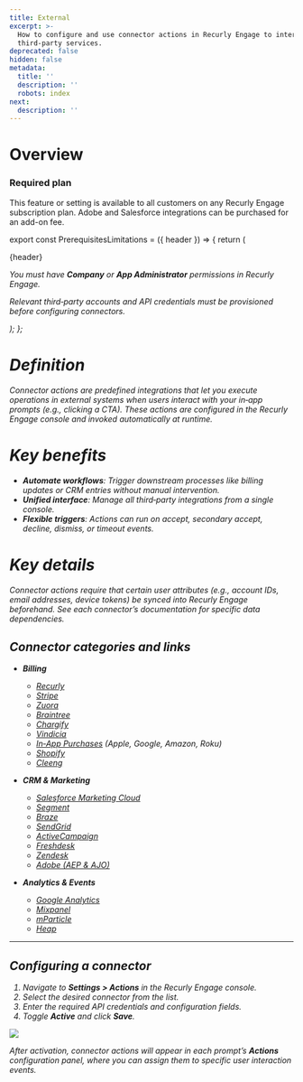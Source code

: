```yaml
---
title: External
excerpt: >-
  How to configure and use connector actions in Recurly Engage to interact with
  third‑party services.
deprecated: false
hidden: false
metadata:
  title: ''
  description: ''
  robots: index
next:
  description: ''
---
```

# Overview

### Required plan

This feature or setting is available to all customers on any Recurly Engage subscription plan. Adobe and Salesforce integrations can be purchased for an add-on fee.

export const PrerequisitesLimitations = ({ header }) => {
  return (
    <div className="flex justify-start">
      <div className="rounded-md p-6 m-4 max-w-lg shadow-md border border-gray-300 dark:bg-gray-800 dark:border-gray-600">
        <p className="text-lg font-bold">{header}</p>
        <p>
          <i className="fa-solid fa-check mr-2" />
          You must have <strong>Company</strong> or <strong>App Administrator</strong> permissions in Recurly Engage.
        </p>
        <p>
          <i className="fa-solid fa-exclamation-triangle mr-4" />
          Relevant third‑party accounts and API credentials must be provisioned before configuring connectors.
        </p>
      </div>
    </div>
  );
};

<PrerequisitesLimitations header="Prerequisites & limitations" />

# Definition

Connector actions are predefined integrations that let you execute operations in external systems when users interact with your in‑app prompts (e.g., clicking a CTA). These actions are configured in the Recurly Engage console and invoked automatically at runtime.

# Key benefits

* **Automate workflows**: Trigger downstream processes like billing updates or CRM entries without manual intervention.
* **Unified interface**: Manage all third‑party integrations from a single console.
* **Flexible triggers**: Actions can run on accept, secondary accept, decline, dismiss, or timeout events.

# Key details

Connector actions require that certain user attributes (e.g., account IDs, email addresses, device tokens) be synced into Recurly Engage beforehand. See each connector’s documentation for specific data dependencies.

## Connector categories and links

* **Billing**

  * [Recurly](recurly)
  * [Stripe](stripe)
  * [Zuora](zuora)
  * [Braintree](braintree)
  * [Chargify](chargify)
  * [Vindicia](vindicia)
  * [In‑App Purchases](app-stores) (Apple, Google, Amazon, Roku)
  * [Shopify](shopify)
  * [Cleeng](cleeng)

* **CRM & Marketing**

  * [Salesforce Marketing Cloud](salesforce-marketing-cloud)
  * [Segment](segmentio-twilio)
  * [Braze](braze)
  * [SendGrid](sendgrid)
  * [ActiveCampaign](activecampaign)
  * [Freshdesk](freshdesk)
  * [Zendesk](zendesk)
  * [Adobe (AEP & AJO)](adobe-aep-ajo)

* **Analytics & Events**

  * [Google Analytics](google-analytics)
  * [Mixpanel](mixpanel)
  * [mParticle](mparticle)
  * [Heap](heap)

***

## Configuring a connector

1. Navigate to **Settings > Actions** in the Recurly Engage console.
2. Select the desired connector from the list.
3. Enter the required API credentials and configuration fields.
4. Toggle **Active** and click **Save**.

<Image align="center" className="border" border={true} src="https://files.readme.io/3f60efa-image.png" />

After activation, connector actions will appear in each prompt’s **Actions** configuration panel, where you can assign them to specific user interaction events.